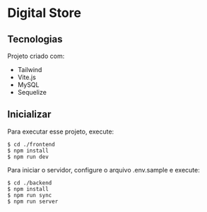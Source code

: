 # Digital Store
## Tecnologias
Projeto criado com:
* Tailwind
* Vite.js
* MySQL
* Sequelize
## Inicializar
Para executar esse projeto, execute:

```
$ cd ./frontend
$ npm install
$ npm run dev
```

Para iniciar o servidor, configure o arquivo .env.sample e execute:

```
$ cd ./backend
$ npm install
$ npm run sync
$ npm run server
```
